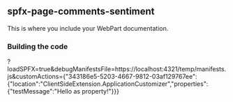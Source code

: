 ## spfx-page-comments-sentiment

This is where you include your WebPart documentation.

### Building the code

?loadSPFX=true&debugManifestsFile=https://localhost:4321/temp/manifests.js&customActions={"343186e5-5203-4667-9812-03af129767ee":{"location":"ClientSideExtension.ApplicationCustomizer","properties":{"testMessage":"Hello as property!"}}}


